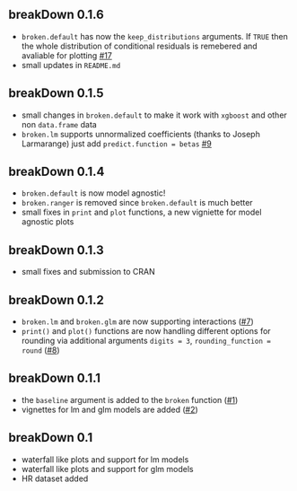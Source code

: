 breakDown 0.1.6
----------------------------------------------------------------
* `broken.default` has now the `keep_distributions` arguments. If `TRUE` then the whole distribution of conditional residuals is remebered and avaliable for plotting   [#17](https://github.com/pbiecek/breakDown/issues/17)
* small updates in `README.md`

breakDown 0.1.5
----------------------------------------------------------------
* small changes in `broken.default` to make it work with `xgboost` and other non `data.frame` data
* `broken.lm` supports unnormalized coefficients (thanks to Joseph Larmarange) just add `predict.function = betas`  [#9](https://github.com/pbiecek/breakDown/issues/9)

breakDown 0.1.4
----------------------------------------------------------------
* `broken.default` is now model agnostic!
* `broken.ranger` is removed since `broken.default` is much better
* small fixes in `print` and `plot` functions, a new vigniette for model agnostic plots

breakDown 0.1.3
----------------------------------------------------------------
* small fixes and submission to CRAN

breakDown 0.1.2
----------------------------------------------------------------
* `broken.lm` and `broken.glm` are now supporting interactions  ([#7](https://github.com/pbiecek/breakDown/issues/7))
* `print()` and `plot()` functions are now handling different options for rounding via additional arguments `digits = 3`, `rounding_function = round` ([#8](https://github.com/pbiecek/breakDown/issues/8))

breakDown 0.1.1
----------------------------------------------------------------
* the `baseline` argument is added to the `broken` function  ([#1](https://github.com/pbiecek/breakDown/issues/1))
* vignettes for lm and glm models are added ([#2](https://github.com/pbiecek/breakDown/issues/2))

breakDown 0.1
----------------------------------------------------------------
* waterfall like plots and support for lm models
* waterfall like plots and support for glm models
* HR dataset added
